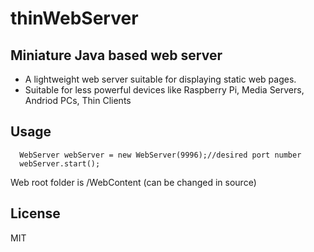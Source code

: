 # thinWebServer

Miniature Java based web server 
----------------------------------


  - A lightweight web server suitable for displaying static web pages.
  - Suitable for less powerful devices like Raspberry Pi, Media Servers, Andriod PCs, Thin Clients




Usage
-----
      WebServer webServer = new WebServer(9996);//desired port number
      webServer.start();

Web root folder is /WebContent (can be changed in source)

License
----

MIT


